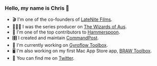 ### Hello, my name is Chris 👋

- 🎬 I'm one of the co-founders of [LateNite Films](https://latenitefilms.com).
- 🧙🏼‍♂️ I was the series producer on [The Wizards of Aus](http://twoa.tv).
- 🔨 I'm one of the top contributors to [Hammerspoon](https://github.com/Hammerspoon/hammerspoon).
- 🎛 I created and maintain [CommandPost](https://github.com/commandpost/commandpost).
- 🤳 I'm currently working on [Gyroflow Toolbox](https://github.com/latenitefilms/GyroflowToolbox).
- 🖥 I'm also working on my first Mac App Store app, [BRAW Toolbox](https://github.com/latenitefilms/brawtoolbox).
- 💬 You can find me on [Twitter](https://twitter.com/chrisatlatenite).
